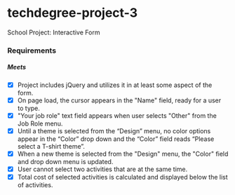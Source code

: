 # techdegree-project-3
 School Project: Interactive Form

### Requirements

##### Meets

* [x] Project includes jQuery and utilizes it in at least some aspect of the form.
* [x] On page load, the cursor appears in the "Name" field, ready for a user to type.
* [x] "Your job role" text field appears when user selects "Other" from the Job Role menu.
* [x] Until a theme is selected from the “Design” menu, no color options appear in the “Color” drop down and the “Color” field reads “Please select a T-shirt theme”.
* [x] When a new theme is selected from the "Design" menu, the "Color" field and drop down menu is updated.
* [x] User cannot select two activities that are at the same time.
* [x] Total cost of selected activities is calculated and displayed below the list of activities.
